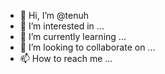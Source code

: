 - 👋 Hi, I’m @tenuh
- 👀 I’m interested in ...
- 🌱 I’m currently learning ...
- 💞️ I’m looking to collaborate on ...
- 📫 How to reach me ...

<!---
tenuh/tenuh is a ✨ special ✨ repository because its `README.md` (this file) appears on your GitHub profile.
You can click the Preview link to take a look at your changes.
--->
